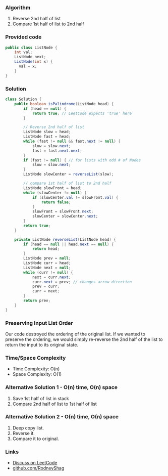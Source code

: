 ### Algorithm

1. Reverse 2nd half of list
1. Compare 1st half of list to 2nd half

### Provided code

```java
public class ListNode {
    int val;
    ListNode next;
    ListNode(int x) {
      val = x;
    }
}
```

### Solution

```java
class Solution {
    public boolean isPalindrome(ListNode head) {
        if (head == null) {
            return true; // LeetCode expects 'true' here
        }

        // Reverse 2nd half of list
        ListNode slow = head;
        ListNode fast = head;
        while (fast != null && fast.next != null) {
            slow = slow.next;
            fast = fast.next.next;
        }
        if (fast != null) { // for lists with odd # of Nodes
            slow = slow.next;
        }
        ListNode slowCenter = reverseList(slow);

        // compare 1st half of list to 2nd half
        ListNode slowFront = head;
        while (slowCenter != null) {
            if (slowCenter.val != slowFront.val) {
                return false;
            }
            slowFront = slowFront.next;
            slowCenter = slowCenter.next;
        }
        return true;
    }

    private ListNode reverseList(ListNode head) {
        if (head == null || head.next == null) {
            return head;
        }
        ListNode prev = null;
        ListNode curr = head;
        ListNode next = null;
        while (curr != null) {
            next = curr.next;
            curr.next = prev; // changes arrow direction
            prev = curr;
            curr = next;
        }
        return prev;
    }
}
```

### Preserving Input List Order

Our code destroyed the ordering of the original list. If we wanted to preserve the ordering, we would simply re-reverse the 2nd half of the list to return the input to its original state.

### Time/Space Complexity

-  Time Complexity: O(n)
- Space Complexity: O(1)

### Alternative Solution 1 - O(n) time, O(n) space

1. Save 1st half of list in stack
1. Compare 2nd half of list to 1st half of list

### Alternative Solution 2 - O(n) time, O(n) space

1. Deep copy list.
1. Reverse it.
1. Compare it to original.

### Links

- [Discuss on LeetCode](https://leetcode.com/problems/palindrome-linked-list/discuss/308158)
- [github.com/RodneyShag](https://github.com/RodneyShag)
